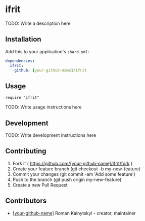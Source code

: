 # ifrit

TODO: Write a description here

## Installation

Add this to your application's `shard.yml`:

```yaml
dependencies:
  ifrit:
    github: [your-github-name]/ifrit
```

## Usage

```crystal
require "ifrit"
```

TODO: Write usage instructions here

## Development

TODO: Write development instructions here

## Contributing

1. Fork it ( https://github.com/[your-github-name]/ifrit/fork )
2. Create your feature branch (git checkout -b my-new-feature)
3. Commit your changes (git commit -am 'Add some feature')
4. Push to the branch (git push origin my-new-feature)
5. Create a new Pull Request

## Contributors

- [[your-github-name]](https://github.com/[your-github-name]) Roman Kalnytskyi - creator, maintainer
